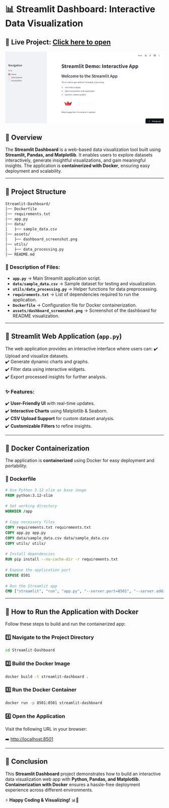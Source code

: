 # 📊 Streamlit Dashboard: Interactive Data Visualization

## 🔗 Live Project: [Click here to open](https://app-dashboard-kkjxws4xsi3zk5552klqsl.streamlit.app/)

![Dashboard Preview](https://github.com/JANHVI-18/Project-Streamlit_Dashboard/blob/main/Streamlit_dashboard%20(2).png)

## 📌 Overview
The **Streamlit Dashboard** is a web-based data visualization tool built using **Streamlit, Pandas, and Matplotlib**. It enables users to explore datasets interactively, generate insightful visualizations, and gain meaningful insights. The application is **containerized with Docker**, ensuring easy deployment and scalability.

---

## 📂 Project Structure
```
Streamlit-Dashboard/
│── Dockerfile
│── requirements.txt
│── app.py
│── data/
│   ├── sample_data.csv
│── assets/
│   ├── dashboard_screenshot.png
│── utils/
│   ├── data_processing.py
│── README.md
```

### 📜 Description of Files:
- **`app.py`** → Main Streamlit application script.
- **`data/sample_data.csv`** → Sample dataset for testing and visualization.
- **`utils/data_processing.py`** → Helper functions for data preprocessing.
- **`requirements.txt`** → List of dependencies required to run the application.
- **`Dockerfile`** → Configuration file for Docker containerization.
- **`assets/dashboard_screenshot.png`** → Screenshot of the dashboard for README visualization.

---

## 🎨 Streamlit Web Application (`app.py`)
The web application provides an interactive interface where users can:
✔️ Upload and visualize datasets.  
✔️ Generate dynamic charts and graphs.  
✔️ Filter data using interactive widgets.  
✔️ Export processed insights for further analysis.  

### ✨ Features:
✔️ **User-Friendly UI** with real-time updates.  
✔️ **Interactive Charts** using Matplotlib & Seaborn.  
✔️ **CSV Upload Support** for custom dataset analysis.  
✔️ **Customizable Filters** to refine insights.  

---

## 🐳 Docker Containerization
The application is **containerized** using Docker for easy deployment and portability.

### 📄 Dockerfile
```dockerfile
# Use Python 3.12 slim as base image
FROM python:3.12-slim

# Set working directory
WORKDIR /app

# Copy necessary files
COPY requirements.txt requirements.txt
COPY app.py app.py
COPY data/sample_data.csv data/sample_data.csv
COPY utils/ utils/

# Install dependencies
RUN pip install --no-cache-dir -r requirements.txt

# Expose the application port
EXPOSE 8501

# Run the Streamlit app
CMD ["streamlit", "run", "app.py", "--server.port=8501", "--server.address=0.0.0.0"]
```

---

## 🚀 How to Run the Application with Docker
Follow these steps to build and run the containerized app:

### 1️⃣ Navigate to the Project Directory
```bash
cd Streamlit-Dashboard
```

### 2️⃣ Build the Docker Image
```bash
docker build -t streamlit-dashboard .
```

### 3️⃣ Run the Docker Container
```bash
docker run -p 8501:8501 streamlit-dashboard
```

### 4️⃣ Open the Application
Visit the following URL in your browser:

➡️ [http://localhost:8501](http://localhost:8501)

---

## 🎯 Conclusion
This **Streamlit Dashboard** project demonstrates how to build an interactive data visualization web app with **Python, Pandas, and Matplotlib**. **Containerization with Docker** ensures a hassle-free deployment experience across different environments.

⚡ **Happy Coding & Visualizing!** 📊🚀

